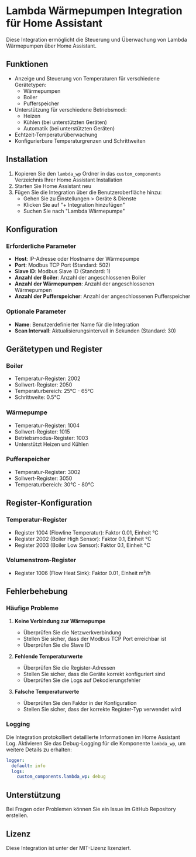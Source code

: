 # Lambda Wärmepumpen Integration für Home Assistant

Diese Integration ermöglicht die Steuerung und Überwachung von Lambda Wärmepumpen über Home Assistant.

## Funktionen

- Anzeige und Steuerung von Temperaturen für verschiedene Gerätetypen:
  - Wärmepumpen
  - Boiler
  - Pufferspeicher
- Unterstützung für verschiedene Betriebsmodi:
  - Heizen
  - Kühlen (bei unterstützten Geräten)
  - Automatik (bei unterstützten Geräten)
- Echtzeit-Temperaturüberwachung
- Konfigurierbare Temperaturgrenzen und Schrittweiten

## Installation

1. Kopieren Sie den `lambda_wp` Ordner in das `custom_components` Verzeichnis Ihrer Home Assistant Installation
2. Starten Sie Home Assistant neu
3. Fügen Sie die Integration über die Benutzeroberfläche hinzu:
   - Gehen Sie zu Einstellungen > Geräte & Dienste
   - Klicken Sie auf "+ Integration hinzufügen"
   - Suchen Sie nach "Lambda Wärmepumpe"

## Konfiguration

### Erforderliche Parameter

- **Host**: IP-Adresse oder Hostname der Wärmepumpe
- **Port**: Modbus TCP Port (Standard: 502)
- **Slave ID**: Modbus Slave ID (Standard: 1)
- **Anzahl der Boiler**: Anzahl der angeschlossenen Boiler
- **Anzahl der Wärmepumpen**: Anzahl der angeschlossenen Wärmepumpen
- **Anzahl der Pufferspeicher**: Anzahl der angeschlossenen Pufferspeicher

### Optionale Parameter

- **Name**: Benutzerdefinierter Name für die Integration
- **Scan Intervall**: Aktualisierungsintervall in Sekunden (Standard: 30)

## Gerätetypen und Register

### Boiler
- Temperatur-Register: 2002
- Sollwert-Register: 2050
- Temperaturbereich: 25°C - 65°C
- Schrittweite: 0.5°C

### Wärmepumpe
- Temperatur-Register: 1004
- Sollwert-Register: 1015
- Betriebsmodus-Register: 1003
- Unterstützt Heizen und Kühlen

### Pufferspeicher
- Temperatur-Register: 3002
- Sollwert-Register: 3050
- Temperaturbereich: 30°C - 80°C

## Register-Konfiguration

### Temperatur-Register
- Register 1004 (Flowline Temperatur): Faktor 0.01, Einheit °C
- Register 2002 (Boiler High Sensor): Faktor 0.1, Einheit °C
- Register 2003 (Boiler Low Sensor): Faktor 0.1, Einheit °C

### Volumenstrom-Register
- Register 1006 (Flow Heat Sink): Faktor 0.01, Einheit m³/h

## Fehlerbehebung

### Häufige Probleme

1. **Keine Verbindung zur Wärmepumpe**
   - Überprüfen Sie die Netzwerkverbindung
   - Stellen Sie sicher, dass der Modbus TCP Port erreichbar ist
   - Überprüfen Sie die Slave ID

2. **Fehlende Temperaturwerte**
   - Überprüfen Sie die Register-Adressen
   - Stellen Sie sicher, dass die Geräte korrekt konfiguriert sind
   - Überprüfen Sie die Logs auf Dekodierungsfehler

3. **Falsche Temperaturwerte**
   - Überprüfen Sie den Faktor in der Konfiguration
   - Stellen Sie sicher, dass der korrekte Register-Typ verwendet wird

### Logging

Die Integration protokolliert detaillierte Informationen im Home Assistant Log. Aktivieren Sie das Debug-Logging für die Komponente `lambda_wp`, um weitere Details zu erhalten:

```yaml
logger:
  default: info
  logs:
    custom_components.lambda_wp: debug
```

## Unterstützung

Bei Fragen oder Problemen können Sie ein Issue im GitHub Repository erstellen.

## Lizenz

Diese Integration ist unter der MIT-Lizenz lizenziert.
